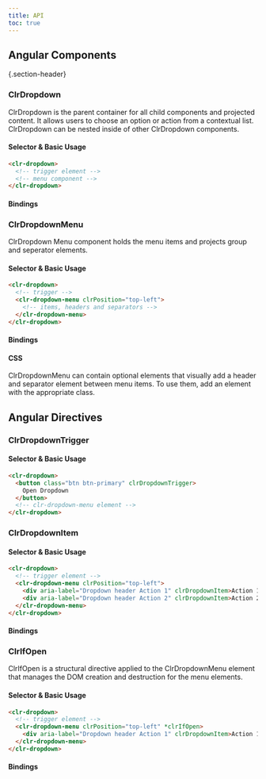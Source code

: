 ```yaml
---
title: API
toc: true
---
```


## Angular Components

{.section-header}

### ClrDropdown

ClrDropdown is the parent container for all child components and projected content. It allows users to choose an option or action from a contextual list. ClrDropdown can be nested inside of other ClrDropdown components.

#### Selector & Basic Usage

<doc-code>

```html
<clr-dropdown>
  <!-- trigger element -->
  <!-- menu component -->
</clr-dropdown>
```

</doc-code>

#### Bindings

<DocComponentApi component="ClrDropdown" item="bindings" />

### ClrDropdownMenu

ClrDropdown Menu component holds the menu items and projects group and seperator elements.

#### Selector & Basic Usage

<doc-code>

```html
<clr-dropdown>
  <!-- trigger -->
  <clr-dropdown-menu clrPosition="top-left">
    <!-- items, headers and separators -->
  </clr-dropdown-menu>
</clr-dropdown>
```

</doc-code>

#### Bindings

<DocComponentApi component="ClrDropdownMenu" item="bindings" />

#### CSS

ClrDropdownMenu can contain optional elements that visually add a header and separator element between menu items.
To use them, add an element with the appropriate class.

<DocComponentApi component="ClrDropdownMenu" item="css" />

## Angular Directives

### ClrDropdownTrigger

#### Selector & Basic Usage

<doc-code>

```html
<clr-dropdown>
  <button class="btn btn-primary" clrDropdownTrigger>
    Open Dropdown
  </button>
  <!-- clr-dropdown-menu element -->
</clr-dropdown>
```

</doc-code>

### ClrDropdownItem

#### Selector & Basic Usage

<doc-code>

```html
<clr-dropdown>
  <!-- trigger element -->
  <clr-dropdown-menu clrPosition="top-left">
    <div aria-label="Dropdown header Action 1" clrDropdownItem>Action 1</div>
    <div aria-label="Dropdown header Action 2" clrDropdownItem>Action 2</div>
  </clr-dropdown-menu>
</clr-dropdown>
```

</doc-code>

#### Bindings

<DocComponentApi component="ClrDropdownItem" item="bindings" />

### ClrIfOpen

ClrIfOpen is a structural directive applied to the ClrDropdownMenu element that manages the DOM creation and destruction for the menu elements.

#### Selector & Basic Usage

<doc-code>

```html
<clr-dropdown>
  <!-- trigger element -->
  <clr-dropdown-menu clrPosition="top-left" *clrIfOpen>
    <div aria-label="Dropdown header Action 1" clrDropdownItem>Action 1</div>
  </clr-dropdown-menu>
</clr-dropdown>
```

</doc-code>

#### Bindings

<DocComponentApi component="ClrIfOpen" item="bindings" />
